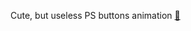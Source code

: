 Cute, but useless PS buttons animation
<a href="https://honeylemonicetea.github.io/webs_/psbuttons/">&#127752;</a>
